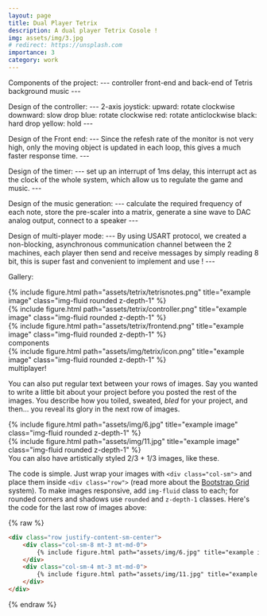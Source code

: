 ```yaml
---
layout: page
title: Dual Player Tetrix
description: A dual player Tetrix Cosole !
img: assets/img/3.jpg
# redirect: https://unsplash.com
importance: 3
category: work
---
```


Components of the project:
    ---
    controller
    front-end and back-end of Tetris
    background music
    ---

Design of the controller:
    ---
    2-axis joystick:
        upward: rotate clockwise
        downward: slow drop
    blue: rotate clockwise
    red: rotate anticlockwise
    black: hard drop
    yellow: hold
    ---

Design of the Front end:
    ---
    Since the refesh rate of the monitor is not very high,
    only the moving object is updated in each loop,
    this gives a much faster response time.
    ---

Design of the timer:
    ---
    set up an interrupt of 1ms delay,
    this interrupt act as the clock of the whole system,
    which allow us to regulate the game and music.
    ---

Design of the music generation:
    ---
    calculate the required frequency of each note,
    store the pre-scaler into a matrix,
    generate a sine wave to DAC analog output,
    connect to a speaker
    ---

Design of multi-player mode:
    ---
    By using USART protocol, we created a non-blocking, 
    asynchronous communication channel between the 2 machines,
    each player then send and receive messages by simply reading 8 bit,
    this is super fast and convenient to implement and use ! 
    ---

Gallery:
<div class="row">
    <div class="col-sm mt-3 mt-md-0">
        {% include figure.html path="assets/tetrix/tetrisnotes.png" title="example image" class="img-fluid rounded z-depth-1" %}
    </div>
    <div class="col-sm mt-3 mt-md-0">
        {% include figure.html path="assets/tetrix/controller.png" title="example image" class="img-fluid rounded z-depth-1" %}
    </div>
    <div class="col-sm mt-3 mt-md-0">
        {% include figure.html path="assets/tetrix/frontend.png" title="example image" class="img-fluid rounded z-depth-1" %}
    </div>
</div>
<div class="caption">
    components
</div>


<div class="row">
    <div class="col-sm mt-3 mt-md-0">
        {% include figure.html path="assets/img/tetrix/icon.png" title="example image" class="img-fluid rounded z-depth-1" %}
    </div>
</div>
<div class="caption">
    multiplayer!
</div>

You can also put regular text between your rows of images.
Say you wanted to write a little bit about your project before you posted the rest of the images.
You describe how you toiled, sweated, *bled* for your project, and then... you reveal its glory in the next row of images.


<div class="row justify-content-sm-center">
    <div class="col-sm-8 mt-3 mt-md-0">
        {% include figure.html path="assets/img/6.jpg" title="example image" class="img-fluid rounded z-depth-1" %}
    </div>
    <div class="col-sm-4 mt-3 mt-md-0">
        {% include figure.html path="assets/img/11.jpg" title="example image" class="img-fluid rounded z-depth-1" %}
    </div>
</div>
<div class="caption">
    You can also have artistically styled 2/3 + 1/3 images, like these.
</div>


The code is simple.
Just wrap your images with `<div class="col-sm">` and place them inside `<div class="row">` (read more about the <a href="https://getbootstrap.com/docs/4.4/layout/grid/">Bootstrap Grid</a> system).
To make images responsive, add `img-fluid` class to each; for rounded corners and shadows use `rounded` and `z-depth-1` classes.
Here's the code for the last row of images above:

{% raw %}
```html
<div class="row justify-content-sm-center">
    <div class="col-sm-8 mt-3 mt-md-0">
        {% include figure.html path="assets/img/6.jpg" title="example image" class="img-fluid rounded z-depth-1" %}
    </div>
    <div class="col-sm-4 mt-3 mt-md-0">
        {% include figure.html path="assets/img/11.jpg" title="example image" class="img-fluid rounded z-depth-1" %}
    </div>
</div>
```
{% endraw %}
